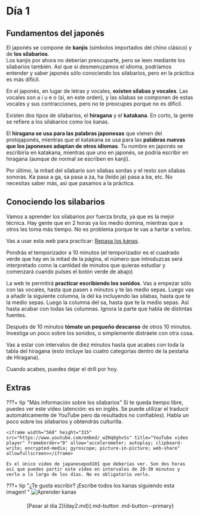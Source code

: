 # Día 1

## Fundamentos del japonés
El japonés se compone de **kanjis** (símbolos importados del chino clásico) y de **los silabarios**.  
Los kanjis por ahora no deberían preocuparte, pero se leen mediante los silabarios también. Así que si desmenuzamos el idioma, podríamos entender y saber japonés sólo conociendo los silabarios, pero en la práctica es más difícil.

En el japonés, en lugar de letras y vocales, **existen sílabas y vocales**. Las vocales son a i u e o (sí, en este orden), y las sílabas se componen de estas vocales y sus contracciones, pero no te preocupes porque no es difícil. 

Existen dos tipos de silabarios, el **hiragana** y el **katakana**. En corto, la gente se refiere a los silabarios como los kanas.

El **hiragana se usa para las palabras japonesas** que vienen del protojaponés, mientras que el katakana se usa para las **palabras nuevas que los japoneses adaptan de otros idiomas**. Tu nombre en japonés se escribiría en katakana, mientras que uno en japonés, se podría escribir en hiragana (aunque de normal se escriben en kanji).

Por último, la mitad del silabario son sílabas sordas y el resto son sílabas sonoras. Ka pasa a ga, sa pasa a za, ha (leído ja) pasa a ba, etc.
No necesitas saber más, así que pasamos a la práctica.

## Conociendo los silabarios
Vamos a aprender los silabarios por fuerza bruta, ya que es la mejor técnica. Hay gente que en 2 horas ya los medio domina, mientras que a otros les toma más tiempo. No es problema porque te vas a hartar a verlos.

Vas a usar esta web para practicar: [Repasa los kanas](https://jlpt.manabe.es/kanas).

Pondrás el temporizador a 10 minutos (el temporizador es el cuadrado verde que hay en la mitad de la página, el número que introduzcas será interpretado como la cantidad de minutos que quieras estudiar y comenzará cuando pulses el botón verde de abajo)

La web te permitirá **practicar escribiendo los sonidos**. Vas a empezar sólo con las vocales, hasta que pasen x minutos y te las medio sepas. Luego vas a añadir la siguiente columna, la del ka incluyendo las sílabas, hasta que te la medio sepas. Luego la columna del sa, hasta que te la medio sepas. Así hasta acabar con todas las columnas. Ignora la parte que habla de distintas fuentes.

Después de 10 minutos **tómate un pequeño descanso** de otros 10 minutos. Investiga un poco sobre los sonidos, o simplemente distráete con otra cosa.

Vas a estar con intervalos de diez minutos hasta que acabes con toda la tabla del hiragana (esto incluye las cuatro categorías dentro de la pestaña de Hiragana). 

Cuando acabes, puedes dejar el drill por hoy.

## Extras
???+ tip "Más información sobre los silabarios"
    Si te queda tiempo libre, puedes ver este vídeo (atención: es en inglés. Se puede utilizar el traducir automáticamente de YouTube pero da resultados no confiables). Habla un poco sobre los silabarios y obtendrás culturilla.
    
    <iframe width="560" height="315" src="https://www.youtube.com/embed/_wZHqOghvSs" title="YouTube video player" frameborder="0" allow="accelerometer; autoplay; clipboard-write; encrypted-media; gyroscope; picture-in-picture; web-share" allowfullscreen></iframe>

    Es el único vídeo de japanesepod101 que deberías ver. Son dos horas así que puedes partir este vídeo en intervalos de 20-30 minutos y verlo a lo largo de los días. No es obligatorio verlo.

???+ tip "¿Te gusta escribir? ¡Escribe todos los kanas siguiendo esta imagen! "
    ![Aprender kanas](image.png)

<div style="margin-top: 20px;width:full;display:flex;justify-content:center;" markdown="1">
  [Pasar al día 2](day2.md){.md-button .md-button--primary}
</div>
